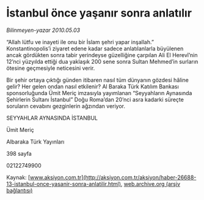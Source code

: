 # İstanbul önce yaşanır sonra anlatılır

*Bilinmeyen-yazar 2010.05.03*

<font class="agenda2NewsSpot">
 “Allah lütfu ve inayeti ile onu bir İslam şehri yapar inşallah.” Konstantinopolis’i ziyaret edene kadar sadece anlatılanlarla büyülenen ancak gördükten sonra tabir yerindeyse güzelliğine çarpılan Ali El Herevî’nin 12’nci yüzyılda ettiği dua yaklaşık 200 sene sonra Sultan Mehmed’in surların ötesine geçmesiyle neticesini verir.
</font>
<font class="newsDetail">
 <p class="MsoNormal">
  Bir şehir ortaya çıktığı günden itibaren nasıl tüm dünyanın gözdesi hâline gelir? Her gelen ondan nasıl etkilenir? Al Baraka Türk Katılım Bankası sponsorluğunda Ümit Meriç imzasıyla yayımlanan “Seyyahların Aynasında Şehirlerin Sultanı İstanbul” Doğu Roma’dan 20’nci asra kadarki süreçte soruların cevabını gezginlerin ağzından veriyor.
 </p>
 <p class="MsoNormal">
 </p>
 <p class="MsoNormal">
  SEYYAHLAR AYNASINDA İSTANBUL
 </p>
 <p class="MsoNormal">
 </p>
 <p class="MsoNormal">
  Ümit Meriç
 </p>
 <p class="MsoNormal">
  Albaraka Türk Yayınları
 </p>
 <p class="MsoNormal">
  398 sayfa
 </p>
 <p class="MsoNormal">
  02122749900
 </p>
</font>

Kaynak: [www.aksiyon.com.tr](http://aksiyon.com.tr/aksiyon/haber-26688-13-istanbul-once-yasanir-sonra-anlatilir.html), [web.archive.org (arşiv bağlantısı)](http://web.archive.org/web/20101120093516/http://aksiyon.com.tr/aksiyon/haber-26688-13-istanbul-once-yasanir-sonra-anlatilir.html)

